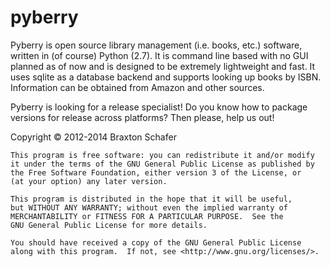 pyberry
=======
Pyberry is open source library management (i.e. books, etc.) software, written in (of course) Python (2.7). It is command line based with no GUI planned as of now and is designed to be extremely lightweight and fast. It uses sqlite as a database backend and supports looking up books by ISBN. Information can be obtained from Amazon and other sources.

Pyberry is looking for a release specialist! Do you know how to package versions for release across platforms? Then please, help us out!

Copyright © 2012-2014 Braxton Schafer

    This program is free software: you can redistribute it and/or modify
    it under the terms of the GNU General Public License as published by
    the Free Software Foundation, either version 3 of the License, or
    (at your option) any later version.

    This program is distributed in the hope that it will be useful,
    but WITHOUT ANY WARRANTY; without even the implied warranty of
    MERCHANTABILITY or FITNESS FOR A PARTICULAR PURPOSE.  See the
    GNU General Public License for more details.

    You should have received a copy of the GNU General Public License
    along with this program.  If not, see <http://www.gnu.org/licenses/>.
